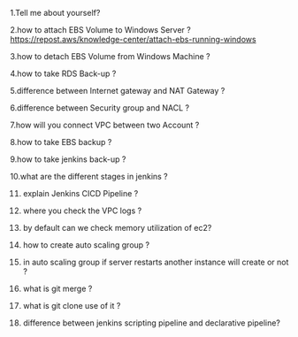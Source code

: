 1.Tell me about yourself?

2.how to attach EBS Volume to Windows Server ?
https://repost.aws/knowledge-center/attach-ebs-running-windows

3.how to detach EBS Volume from Windows Machine ?

4.how to take RDS Back-up ?

5.difference between Internet gateway and NAT Gateway ?

6.difference between Security group and NACL ?

7.how will you connect VPC between two Account ?

8.how to take EBS backup ?

9.how to take jenkins back-up ?

10.what are the different stages in jenkins ?

11. explain Jenkins CICD Pipeline ?
    
13. where you check the VPC logs ?
    
15. by default can we check memory utilization of ec2?
    
17. how to create auto scaling group ?

18. in auto scaling group if server restarts another instance will create or not ?
    
20. what is git merge ?
    
22. what is git clone use of it ?
    
24. difference between jenkins scripting pipeline and declarative pipeline?
